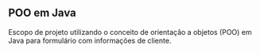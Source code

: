 ## POO em Java

Escopo de projeto utilizando o conceito de orientação a objetos (POO) em Java para formulário com informações de cliente.
